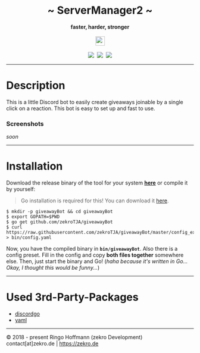  <div align="center">
     <h1>~ ServerManager2 ~</h1>
     <strong>faster, harder, stronger</strong><br><br>
     <img src="https://forthebadge.com/images/badges/made-with-go.svg" height="25"/>
     <br>
     <br>
     <a href="https://travis-ci.org/zekroTJA/giveawayBot"><img src="https://travis-ci.org/zekroTJA/giveawayBot.svg?branch=master"/></a>&nbsp;
     <a class="badge-align" href="https://www.codacy.com/app/zekroTJA/giveawayBot?utm_source=github.com&amp;utm_medium=referral&amp;utm_content=zekroTJA/serverManager2&amp;utm_campaign=Badge_Grade"><img src="https://api.codacy.com/project/badge/Grade/a0d09c2e78f748e2ab81a236baeb5b44"/></a>&nbsp;
     <a href="https://github.com/zekroTJA/serverManager2/releases"><img src="https://img.shields.io/github/release/zekroTJA/giveawayBot/all.svg"/></a>
 </div>

---

# Description

This is a little Discord bot to easily create giveaways joinable by a single click on a reaction. This bot is easy to set up and fast to use.

### Screenshots

*soon*

---

# Installation

Download the release binary of the tool for your system [**here**](https://github.com/zekroTJA/giveawayBot/releases) or compile it by yourself:

> Go installation is required for this!
> You can download it [here](https://golang.org/dl/).

```
$ mkdir -p giveawayBot && cd giveawayBot
$ export GOPATH=$PWD
$ go get github.com/zekroTJA/giveawayBot
$ curl https://raw.githubusercontent.com/zekroTJA/giveawayBot/master/config_example.yaml > bin/config.yaml
```

Now, you have the compiled binary in **`bin/giveawayBot`**. Also there is a config preset. Fill in the config and copy **both files together** somewhere else. Then, just start the binary and Go! (*haha because it's written in Go... Okay, I thought this would be funny...*)

---

# Used 3rd-Party-Packages

- [discordgo](https://github.com/bwmarrin/discordgo)
- [yaml](https://github.com/go-yaml/yaml)

---

© 2018 - present Ringo Hoffmann (zekro Development)  
contact[at]zekro.de | https://zekro.de
